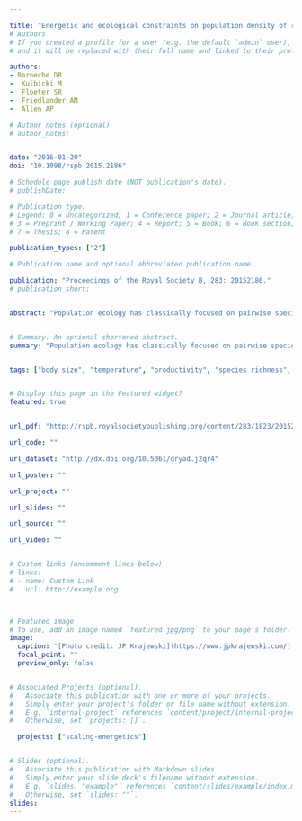 ```yaml
---

title: "Energetic and ecological constraints on population density of reef fishes"
# Authors
# If you created a profile for a user (e.g. the default `admin` user), write the username (folder name) here
# and it will be replaced with their full name and linked to their profile.

authors:
- Barneche DR
-  Kulbicki M
-  Floeter SR
-  Friedlander AM
-  Allen AP

# Author notes (optional)
# author_notes:


date: "2016-01-20"
doi: "10.1098/rspb.2015.2186"

# Schedule page publish date (NOT publication's date).
# publishDate:

# Publication type.
# Legend: 0 = Uncategorized; 1 = Conference paper; 2 = Journal article;
# 3 = Preprint / Working Paper; 4 = Report; 5 = Book; 6 = Book section;
# 7 = Thesis; 8 = Patent

publication_types: ["2"]

# Publication name and optional abbreviated publication name.

publication: "Proceedings of the Royal Society B, 283: 20152186."
# publication_short:


abstract: "Population ecology has classically focused on pairwise species interactions, hindering the description of general patterns and processes of population abundance at large spatial scales. Here we use the metabolic theory of ecology as a framework to formulate and test a model that yields predictions linking population density to the physiological constraints of body size and temperature on individual metabolism, and the ecological constraints of trophic structure and species richness on energy partitioning among species. Our model was tested by applying Bayesian quantile regression to a comprehensive reef-fish community database, from which we extracted density data for 5609 populations spread across 49 sites around the world. Our results indicate that population density declines markedly with increases in community species richness and that, after accounting for richness, energetic constraints are manifested most strongly for the most abundant species, which generally are of small body size and occupy lower trophic groups. Overall, our findings suggest that, at the global scale, factors associated with community species richness are the major drivers of variation in population density. Given that populations of species-rich tropical systems exhibit markedly lower maximum densities, they may be particularly susceptible to stochastic extinction."


# Summary. An optional shortened abstract.
summary: "Population ecology has classically focused on pairwise species interactions, hindering the description of general patterns and processes of population abundance at large spatial scales. Here we use the metabolic theory of ecology as a framework to formulate and test a model that yields predictions linking population density to the physiological constraints of body size and temperature on individual metabolism, and the ecological constraints of trophic structure and species richness on energy partitioning among species..."


tags: ["body size", "temperature", "productivity", "species richness", "fish", "coral reefs", "islands", "rocky reefs", "macroecology", "density", "trophic level", "respiration", "theory", "Bayesian", "R", "energetics"]


# Display this page in the Featured widget?
featured: true


url_pdf: "http://rspb.royalsocietypublishing.org/content/283/1823/20152186.full.pdf"

url_code: ""

url_dataset: "http://dx.doi.org/10.5061/dryad.j2qr4"

url_poster: ""

url_project: ""

url_slides: ""

url_source: ""

url_video: ""


# Custom links (uncomment lines below)
# links:
# - name: Custom Link
#   url: http://example.org



# Featured image
# To use, add an image named `featured.jpg/png` to your page's folder.
image:
  caption: '[Photo credit: JP Krajewski](https://www.jpkrajewski.com/)'
  focal_point: ""
  preview_only: false


# Associated Projects (optional).
#   Associate this publication with one or more of your projects.
#   Simply enter your project's folder or file name without extension.
#   E.g. `internal-project` references `content/project/internal-project/index.md`.
#   Otherwise, set `projects: []`.

  projects: ["scaling-energetics"]


# Slides (optional).
#   Associate this publication with Markdown slides.
#   Simply enter your slide deck's filename without extension.
#   E.g. `slides: "example"` references `content/slides/example/index.md`.
#   Otherwise, set `slides: ""`.
slides:
---
```



